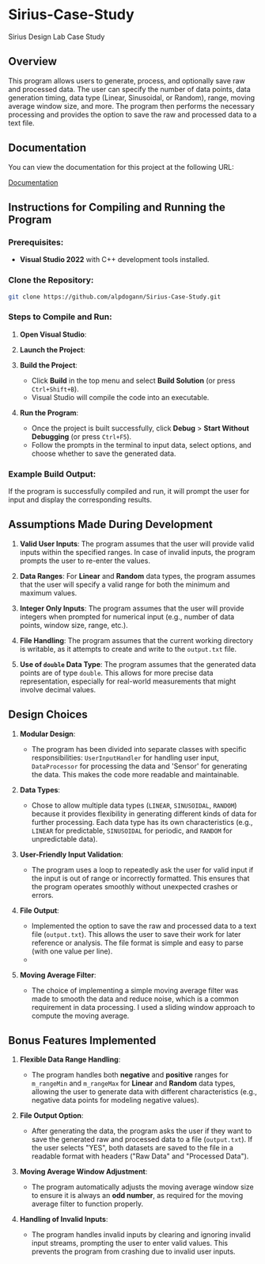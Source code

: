 # Sirius-Case-Study
Sirius Design Lab Case Study

## Overview

This program allows users to generate, process, and optionally save raw and processed data. The user can specify the number of data points, data generation timing, data type (Linear, Sinusoidal, or Random), range, moving average window size, and more. The program then performs the necessary processing and provides the option to save the raw and processed data to a text file.

## Documentation

You can view the documentation for this project at the following URL:

[Documentation](https://alpdogann.github.io/Sirius-Case-Study/)

## Instructions for Compiling and Running the Program

### Prerequisites:
- **Visual Studio 2022** with C++ development tools installed.

### Clone the Repository:
 ```bash
 git clone https://github.com/alpdogann/Sirius-Case-Study.git
 ```
     
### Steps to Compile and Run:

1. **Open Visual Studio**:
   
2. **Launch the Project**:

3. **Build the Project**:
   - Click **Build** in the top menu and select **Build Solution** (or press `Ctrl+Shift+B`).
   - Visual Studio will compile the code into an executable.

4. **Run the Program**:
   - Once the project is built successfully, click **Debug** > **Start Without Debugging** (or press `Ctrl+F5`).
   - Follow the prompts in the terminal to input data, select options, and choose whether to save the generated data.

### Example Build Output:
If the program is successfully compiled and run, it will prompt the user for input and display the corresponding results.

## Assumptions Made During Development

1. **Valid User Inputs**: The program assumes that the user will provide valid inputs within the specified ranges. In case of invalid inputs, the program prompts the user to re-enter the values.
   
2. **Data Ranges**: For **Linear** and **Random** data types, the program assumes that the user will specify a valid range for both the minimum and maximum values.

3. **Integer Only Inputs**: The program assumes that the user will provide integers when prompted for numerical input (e.g., number of data points, window size, range, etc.).

4. **File Handling**: The program assumes that the current working directory is writable, as it attempts to create and write to the `output.txt` file.

5. **Use of `double` Data Type**: The program assumes that the generated data points are of type `double`. This allows for more precise data representation, especially for real-world measurements that might involve decimal values.

## Design Choices

1. **Modular Design**:
   - The program has been divided into separate classes with specific responsibilities: `UserInputHandler` for handling user input, `DataProcessor` for processing the data and 'Sensor' for generating the data. This makes the code more readable and maintainable.
   
2. **Data Types**:
   - Chose to allow multiple data types (`LINEAR`, `SINUSOIDAL`, `RANDOM`) because it provides flexibility in generating different kinds of data for further processing. Each data type has its own characteristics (e.g., `LINEAR` for predictable, `SINUSOIDAL` for periodic, and `RANDOM` for unpredictable data).
   
3. **User-Friendly Input Validation**:
   - The program uses a loop to repeatedly ask the user for valid input if the input is out of range or incorrectly formatted. This ensures that the program operates smoothly without unexpected crashes or errors.
   
4. **File Output**:
   - Implemented the option to save the raw and processed data to a text file (`output.txt`). This allows the user to save their work for later reference or analysis. The file format is simple and easy to parse (with one value per line).
   - 
5. **Moving Average Filter**:
   - The choice of implementing a simple moving average filter was made to smooth the data and reduce noise, which is a common requirement in data processing. I used a sliding window approach to compute the moving average.

## Bonus Features Implemented

1. **Flexible Data Range Handling**:
   - The program handles both **negative** and **positive** ranges for `m_rangeMin` and `m_rangeMax` for **Linear** and **Random** data types, allowing the user to generate data with different characteristics (e.g., negative data points for modeling negative values).
   
2. **File Output Option**:
   - After generating the data, the program asks the user if they want to save the generated raw and processed data to a file (`output.txt`). If the user selects "YES", both datasets are saved to the file in a readable format with headers ("Raw Data" and "Processed Data").
   
3. **Moving Average Window Adjustment**:
   - The program automatically adjusts the moving average window size to ensure it is always an **odd number**, as required for the moving average filter to function properly.
   
4. **Handling of Invalid Inputs**:
   - The program handles invalid inputs by clearing and ignoring invalid input streams, prompting the user to enter valid values. This prevents the program from crashing due to invalid user inputs.
